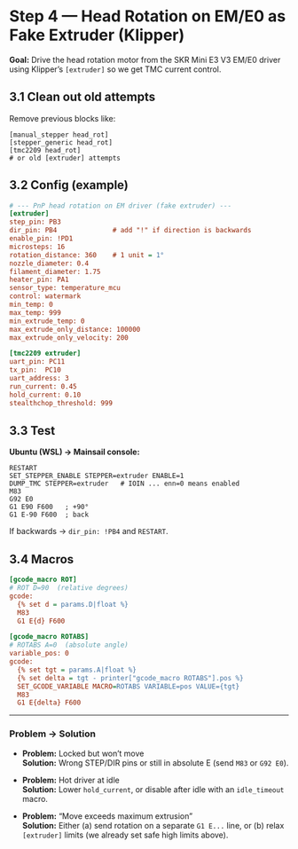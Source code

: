 # Step 4 — Head Rotation on EM/E0 as Fake Extruder (Klipper)

**Goal:** Drive the head rotation motor from the SKR Mini E3 V3 EM/E0 driver using Klipper’s `[extruder]` so we get TMC current control.

## 3.1 Clean out old attempts
Remove previous blocks like:
```
[manual_stepper head_rot]
[stepper_generic head_rot]
[tmc2209 head_rot]
# or old [extruder] attempts
```

## 3.2 Config (example)
```ini
# --- PnP head rotation on EM driver (fake extruder) ---
[extruder]
step_pin: PB3
dir_pin: PB4              # add "!" if direction is backwards
enable_pin: !PD1
microsteps: 16
rotation_distance: 360    # 1 unit = 1°
nozzle_diameter: 0.4
filament_diameter: 1.75
heater_pin: PA1
sensor_type: temperature_mcu
control: watermark
min_temp: 0
max_temp: 999
min_extrude_temp: 0
max_extrude_only_distance: 100000
max_extrude_only_velocity: 200

[tmc2209 extruder]
uart_pin: PC11
tx_pin:  PC10
uart_address: 3
run_current: 0.45
hold_current: 0.10
stealthchop_threshold: 999
```

## 3.3 Test
**Ubuntu (WSL) → Mainsail console:**
```
RESTART
SET_STEPPER_ENABLE STEPPER=extruder ENABLE=1
DUMP_TMC STEPPER=extruder   # IOIN ... enn=0 means enabled
M83
G92 E0
G1 E90 F600   ; +90°
G1 E-90 F600  ; back
```
If backwards → `dir_pin: !PB4` and `RESTART`.

## 3.4 Macros
```ini
[gcode_macro ROT]
# ROT D=90  (relative degrees)
gcode:
  {% set d = params.D|float %}
  M83
  G1 E{d} F600

[gcode_macro ROTABS]
# ROTABS A=0  (absolute angle)
variable_pos: 0
gcode:
  {% set tgt = params.A|float %}
  {% set delta = tgt - printer["gcode_macro ROTABS"].pos %}
  SET_GCODE_VARIABLE MACRO=ROTABS VARIABLE=pos VALUE={tgt}
  M83
  G1 E{delta} F600
```

---

### Problem → Solution
- **Problem:** Locked but won’t move  
  **Solution:** Wrong STEP/DIR pins or still in absolute E (send `M83` or `G92 E0`).

- **Problem:** Hot driver at idle  
  **Solution:** Lower `hold_current`, or disable after idle with an `idle_timeout` macro.

- **Problem:** “Move exceeds maximum extrusion”  
  **Solution:** Either (a) send rotation on a separate `G1 E...` line, or (b) relax `[extruder]` limits (we already set safe high limits above).
